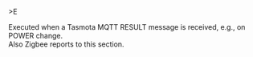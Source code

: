 <span style='color:var(--vscode-symbolIcon-methodForeground);'>>E</span> 

Executed when a Tasmota MQTT <span style='color:var(--vscode-symbolIcon-variableForeground);'>RESULT</span> message is received, e.g., on POWER change.  
Also Zigbee reports to this section.